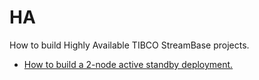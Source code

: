 # HA

How to build Highly Available TIBCO StreamBase projects.

* [How to build a 2-node active standby deployment.](two-node-active-standby)

